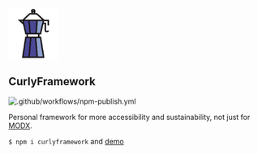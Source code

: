 <img src="https://raw.githubusercontent.com/jenswittmann/CurlyFramework/main/favicon.svg" width="100">

## CurlyFramework

![.github/workflows/npm-publish.yml](https://github.com/jenswittmann/CurlyFramework/workflows/.github/workflows/npm-publish.yml/badge.svg)

Personal framework for more accessibility and sustainability, not just for [MODX](https://modx.com).

`$ npm i curlyframework` and [demo](https://jenswittmann.github.io/CurlyFramework/)
